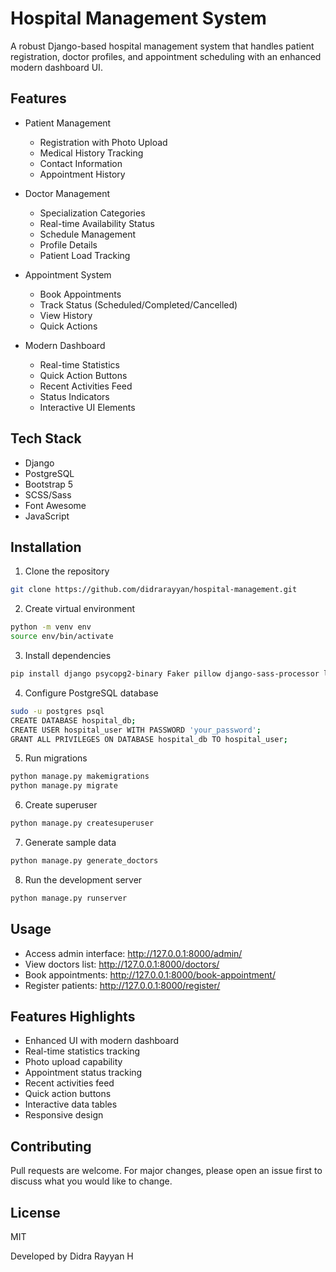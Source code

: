# Hospital Management System

A robust Django-based hospital management system that handles patient registration, doctor profiles, and appointment scheduling with an enhanced modern dashboard UI.

## Features

- Patient Management
  - Registration with Photo Upload
  - Medical History Tracking
  - Contact Information
  - Appointment History

- Doctor Management
  - Specialization Categories
  - Real-time Availability Status
  - Schedule Management
  - Profile Details
  - Patient Load Tracking

- Appointment System
  - Book Appointments
  - Track Status (Scheduled/Completed/Cancelled)
  - View History
  - Quick Actions

- Modern Dashboard
  - Real-time Statistics
  - Quick Action Buttons
  - Recent Activities Feed
  - Status Indicators
  - Interactive UI Elements

## Tech Stack

- Django
- PostgreSQL
- Bootstrap 5
- SCSS/Sass
- Font Awesome
- JavaScript

## Installation

1. Clone the repository
```bash
git clone https://github.com/didrarayyan/hospital-management.git
```
2. Create virtual environment
```bash
python -m venv env
source env/bin/activate
```
3. Install dependencies
```bash
pip install django psycopg2-binary Faker pillow django-sass-processor libsass django-compressor
```
4. Configure PostgreSQL database
```bash
sudo -u postgres psql
CREATE DATABASE hospital_db;
CREATE USER hospital_user WITH PASSWORD 'your_password';
GRANT ALL PRIVILEGES ON DATABASE hospital_db TO hospital_user;
```
5. Run migrations
```bash
python manage.py makemigrations
python manage.py migrate
```
6. Create superuser
```bash
python manage.py createsuperuser
```
7. Generate sample data
```bash
python manage.py generate_doctors
```
8. Run the development server
```bash
python manage.py runserver
```
## Usage

- Access admin interface: http://127.0.0.1:8000/admin/
- View doctors list: http://127.0.0.1:8000/doctors/
- Book appointments: http://127.0.0.1:8000/book-appointment/
- Register patients: http://127.0.0.1:8000/register/

## Features Highlights

- Enhanced UI with modern dashboard
- Real-time statistics tracking
- Photo upload capability
- Appointment status tracking
- Recent activities feed
- Quick action buttons
- Interactive data tables
- Responsive design

## Contributing
Pull requests are welcome. For major changes, please open an issue first to discuss what you would like to change.

## License

MIT

Developed by Didra Rayyan H